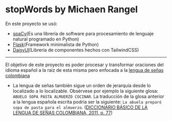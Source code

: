 # stopWords by Michaen Rangel
En este proyecto se usó:
* [spaCy](https://spacy.io/)(Es una librería de software para procesamiento de lenguaje natural programado en Python)
* [Flask](https://flask.palletsprojects.com/en/3.0.x/)(Framework minimalista de Python)
* [DaisyUI](https://daisyui.com/)(Libreria de componentes hechos con TailwindCSS) 
---
El objetivo de este proyecto es poder procesar y transformar oraciones del idioma español a la raiz de esta misma pero enfocada a la [lengua de señas colombiana](https://es.wikipedia.org/wiki/Lengua_de_se%C3%B1as_colombiana)
- La lengua de señas también sigue un orden de jerarquía desde lo localizado a lo localizable. Obsérvese por ejemplo la siguiente glosa: `ABUELO SOPA PASTA ALMUERZO COCINAR`. La traducción de la glosa anterior a la lengua española escrita podría ser la siguiente: `La abuela preparó sopa de pasta para el almuerzo`. ([DICCIONARIO BÁSICO DE LA LENGUA DE SEÑAS COLOMBIANA, 2011, p. 77](https://lenguasdecolombia.caroycuervo.gov.co/ICCadmin/ICC/documentos/Diccionario_lenguaje_de_se%C3%B1as_PT1.pdf))
